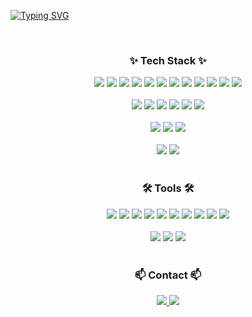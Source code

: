 <!-- Title -->
[![Typing SVG](https://readme-typing-svg.demolab.com/?lines=Welcome+to+Gaeunee's+Github)](https://git.io/typing-svg)

<br>

<h3 align="center">✨ Tech Stack ✨</h3>

<div align="center">

<!-- Languages -->
  <img src="https://img.shields.io/badge/C-A8B9CC?style=for-the-badge&logo=c&logoColor=white" />
  <img src="https://img.shields.io/badge/C++-00599C?style=for-the-badge&logo=C%2B%2B&logoColor=white" />
  <img src="https://img.shields.io/badge/Java-007396?style=for-the-badge&logo=OpenJDK&logoColor=white" />
  <img src="https://img.shields.io/badge/Kotlin-7F52FF?style=for-the-badge&logo=Kotlin&logoColor=white" />
  <img src="https://img.shields.io/badge/Python-3776AB?style=for-the-badge&logo=Python&logoColor=white" />
  <img src="https://img.shields.io/badge/JavaScript-F7DF1E?style=for-the-badge&logo=JavaScript&logoColor=black" />
  <img src="https://img.shields.io/badge/TypeScript-3178C6?style=for-the-badge&logo=TypeScript&logoColor=white" />
  <img src="https://img.shields.io/badge/HTML5-E34F26?style=for-the-badge&logo=HTML5&logoColor=white" />
  <img src="https://img.shields.io/badge/CSS3-1572B6?style=for-the-badge&logo=CSS3&logoColor=white" />
  <img src="https://img.shields.io/badge/MySQL-4479A1?style=for-the-badge&logo=MySQL&logoColor=white" />
  <img src="https://img.shields.io/badge/Oracle-F80000?style=for-the-badge&logo=Oracle&logoColor=white" />
  <img src="https://img.shields.io/badge/Linux-FCC624?style=for-the-badge&logo=Linux&logoColor=black" />
</div>

<br>

<div align="center">

<!-- Frameworks & Libraries -->
  <img src="https://img.shields.io/badge/React-20232A?style=for-the-badge&logo=React&logoColor=61DAFB" />
  <img src="https://img.shields.io/badge/React Query-FF4154?style=for-the-badge&logo=React Query&logoColor=white" />
  <img src="https://img.shields.io/badge/Recoil-3578E5?style=for-the-badge&logo=Recoil&logoColor=white" />
  <img src="https://img.shields.io/badge/Tailwind CSS-06B6D4?style=for-the-badge&logo=Tailwind CSS&logoColor=white" />
  <img src="https://img.shields.io/badge/styled--components-DB7093?style=for-the-badge&logo=styled-components&logoColor=white" />
  <img src="https://img.shields.io/badge/Node.js-339933?style=for-the-badge&logo=Node.js&logoColor=white" />
</div>

<br>

<div align="center">

<!-- Data / ML -->
  <img src="https://img.shields.io/badge/Pandas-150458?style=for-the-badge&logo=Pandas&logoColor=white" />
  <img src="https://img.shields.io/badge/Numpy-013243?style=for-the-badge&logo=Numpy&logoColor=white" />
  <img src="https://img.shields.io/badge/Matplotlib-11557C?style=for-the-badge&logo=Matplotlib&logoColor=white" />
</div>

<br>

<div align="center">

<!-- AR/VR & Game Dev -->
  <img src="https://img.shields.io/badge/Unity-000000?style=for-the-badge&logo=Unity&logoColor=white" />
  <img src="https://img.shields.io/badge/AR/VR-FF6F00?style=for-the-badge&logo=Unity&logoColor=white" />
</div>

<br>

<h3 align="center">🛠 Tools 🛠</h3>

<div align="center">

<!-- Tools -->
  <img src="https://img.shields.io/badge/Git-F05032?style=for-the-badge&logo=Git&logoColor=white" />
  <img src="https://img.shields.io/badge/GitHub-181717?style=for-the-badge&logo=GitHub&logoColor=white" />
  <img src="https://img.shields.io/badge/Notion-000000?style=for-the-badge&logo=Notion&logoColor=white" />
  <img src="https://img.shields.io/badge/Android Studio-3DDC84?style=for-the-badge&logo=Android Studio&logoColor=white" />
  <img src="https://img.shields.io/badge/Apache Tomcat-F8DC75?style=for-the-badge&logo=Apache Tomcat&logoColor=black" />
  <img src="https://img.shields.io/badge/Ubuntu-E95420?style=for-the-badge&logo=Ubuntu&logoColor=white" />
  <img src="https://img.shields.io/badge/Visual Studio-5C2D91?style=for-the-badge&logo=Visual Studio&logoColor=white" />
  <img src="https://img.shields.io/badge/VSCode-007ACC?style=for-the-badge&logo=Visual Studio Code&logoColor=white" />
  <img src="https://img.shields.io/badge/Eclipse-2C2255?style=for-the-badge&logo=Eclipse IDE&logoColor=white" />
  <img src="https://img.shields.io/badge/Unity Hub-000000?style=for-the-badge&logo=Unity&logoColor=white" />
</div>

<br>

<div align="center">

<!-- Design -->
  <img src="https://img.shields.io/badge/Adobe Photoshop-31A8FF?style=for-the-badge&logo=Adobe Photoshop&logoColor=white" />
  <img src="https://img.shields.io/badge/Figma-F24E1E?style=for-the-badge&logo=Figma&logoColor=white" />
  <img src="https://img.shields.io/badge/Jupyter-F37626?style=for-the-badge&logo=Jupyter&logoColor=white" />
</div>

<br>

<h3 align="center">📫 Contact 📫</h3>

<div align="center">
  <a href="https://velog.io/@oka1313">
    <img src="https://img.shields.io/badge/Velog-20C997?style=for-the-badge&logo=Velog&logoColor=white" />
  </a>
  <a href="mailto:oka1313@gmail.com">
    <img src="https://img.shields.io/badge/oka1313@gmail.com-D14836?style=for-the-badge&logo=Gmail&logoColor=white" />
  </a>
</div>
